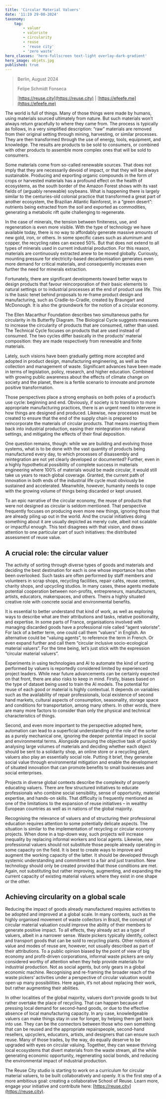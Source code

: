 ```yaml
---
title: 'Circular Material Valuers'
date: '11:19 29-08-2024'
taxonomy:
    tag:
        - valuer
        - valoriste
        - circularity
        - reuse
        - 'reuse city'
        - 'zero waste'
hero_classes: 'hero-fullscreen text-light overlay-dark-gradient'
hero_image: objets.jpg
published: true
---
```


> Berlin, August 2024
>
> Felipe Schmidt Fonseca
>
> [https://reuse.city](https://reuse.city) | [https://efeefe.me](https://efeefe.me)

The world is full of things. Many of those things were made by humans, using materials sourced ultimately from nature. But such materials won’t always return gracefully to where they came from. The process is typically as follows, in a very simplified description: “raw” materials are removed from their original setting through mining, harvesting, or similar processes. They are then transformed through the use of energy, tools, equipment, and knowledge. The results are products to be sold to consumers, or combined with other products to assemble more complex ones that will be sold to consumers.

Some materials come from so-called renewable sources. That does not imply that they are necessarily devoid of impact, or that they will be always sustainable. Producing and exporting organic compounds in the form of crops or harvested materials has a profound effect on the health of ecosystems, as the south border of the Amazon Forest shows with its vast fields of (arguably renewable) soybeans. What is happening there is largely similar to the centuries-old colonial practice that transformed a great part of another ecosystem, the Brazilian Atlantic Rainforest, in a “green desert”: nutrients being extracted from the soil and exported as commodities, generating a metabolic rift quite challenging to regenerate. 

In the case of minerals, the tension between finiteness, use, and regeneration is even more visible. With the type of technology we have available today, there is no way to affordably generate massive amounts of new gold, iron, or others. In some specific cases such as aluminum and copper, the recycling rates can exceed 50%. But that does not extend to all types of minerals used in current industrial production. For this reason, materials are continuously extracted anew to be moved globally. Curiously, mounting pressure for electricity-based decarbonisation generates even more demand for critical materials, and consequently increases even further the need for minerals extraction.

Fortunately, there are significant developments toward better ways to design products that favour reincorporation of their basic elements to natural settings or to industrial processes at the end of product use life. This is the basic tenet behind proposals to re-frame product design and manufacturing, such as Cradle-to-Cradle, created by Braungart and McDonough. It is also the groundwork for the notion of a circular economy.

The Ellen Macarthur Foundation describes two simultaneous paths for circularity in its Butterfly Diagram. The Biological Cycle suggests measures to increase the circularity of products that are consumed, rather than used. The Technical Cycle focuses on products that are used instead of consumed. The two cycles differ basically in the products’ material composition: they are made respectively from renewable and finite materials.

Lately, such visions have been gradually getting more accepted and adopted in product design, manufacturing engineering, as well as the collection and management of waste. Significant advances have been made in terms of legislation, policy, research, and higher education. Combined with growing public awareness about the effects of climate change on society and the planet, there is a fertile scenario to innovate and promote positive transformation.

Those perspectives place a strong emphasis on both poles of a product’s use cycle: beginning and end. Obviously, if society is to transition to more appropriate manufacturing practices, there is an urgent need to intervene in how things are designed and produced. Likewise, new processes must be created to ensure that the end of the supply chain is prepared to reincorporate the materials of circular products. That means inserting them back into industrial production, easing their reintegration into natural settings, and mitigating the effects of their final deposition.

One question remains, though: while we are building and evolving those systems, what is to be done with the vast quantity of products being manufactured every day, to which processes of disassembly and reintegration are not yet clearly developed or documented? Further, even in a highly hypothetical possibility of complete success in materials engineering where 100% of materials would be made circular, it would still take us years to reach global coverage. Granted, the current path of innovation in both ends of the industrial life cycle must obviously be sustained and accelerated. Meanwhile, however, humanity needs to cope with the growing volume of things being discarded or kept unused.

To an epic narrative of the circular economy, the reuse of products that were not designed as circular is seldom mentioned. That perspective frequently focuses on producing even more new things, ignoring those that are already piling up out in the world. And the crucial initiatives doing something about it are usually depicted as merely cute, albeit not scalable or impactful enough. This text disagrees with that vision, and draws attention to one particular part of such initiatives: the distributed assessment of reuse value.

## A crucial role: the circular valuer

The activity of sorting through diverse types of goods and materials and deciding the best destination for each is one whose importance has often been overlooked. Such tasks are often performed by staff members and volunteers in scrap shops, recycling facilities, repair cafés, reuse centres, charity shops, and upcycling studios. In many cases, these agents mediate potential cooperation between non-profits, entrepreneurs, manufacturers, artists, educators, makerspaces, and others. Theirs a highly situated creative role with concrete social and environmental benefits.

It is essential to better understand that kind of work, as well as exploring ways to describe what are their attributions and tasks, relative positionality, and expertise. In some parts of France, organisations involved with managing discarded goods have a professional role called “agent valoriste”. For lack of a better term, one could call them “valuers” in English. An alternative could be “valuing agents”, to reference the term in French. Or even expand further and call them “circular inclusive socio-ecological material valuers”. For the time being, let’s just stick with the expression “circular material valuers”.

Experiments in using technologies and AI to automate the kind of sorting performed by valuers is reportedly considered limited by experienced project leaders. While near future advancements can be certainly expected on that front, there are also risks to keep in mind. Firstly, biases based on the type of dataset being used to train the AI models. The potential for reuse of each good or material is highly contextual. It depends on variables such as the availability of repair professionals, local existence of second hand markets, cultural aspects of consumption, seasonality, storage space and conditions for transportation, among many others. In other words, there are many more factors to consider than only the physical and technical characteristics of things.

Second, and even more important to the perspective adopted here, automation can lead to a superficial understanding of the role of the sorter as a purely mechanical one, ignoring the deeper potential impact in social and environmental terms. Alongside pursuing the objective task of quickly analysing large volumes of materials and deciding whether each object should be sent to a solidarity shop, an online store or a recycling plant, valuers also play an essentially social role. Putting it brief, they generate social value through environmental mitigation and enable the development of situated innovation that can promote benefits to small businesses and social enterprises.

Projects in diverse global contexts describe the complexity of properly educating valuers. There are few structured initiatives to educate professionals who combine social sensibility, sense of opportunity, material expertise, and hands-on skills. That difficulty is frequently mentioned as one of the limitations to the expansion of reuse initiatives – in wealthy European countries as well as in nations of the global majority.

Recognising the relevance of valuers and of structuring their professional education requires attention to some potentially delicate aspects. The situation is similar to the implementation of recycling or circular economy projects. When done in a top-down way, such projects will increase inequality by replacing informal workers and local agents. Likewise, new professional valuers should not substitute those people already operating in some capacity on the field. It is best to create ways to improve and augment the working capacity of the latter. It should be developed through systemic understanding and commitment to a fair and just transition. New technology should only be created provided that those conditions are met. Again, not substituting but rather improving, augmenting, and expanding the current capacity of existing material valuers where they exist in one shape or the other.

## Achieving circularity on a global scale

Reducing the impact of goods already manufactured requires activities to be adopted and improved at a global scale. In many contexts, such as the highly organised movement of waste collectors in Brazil, the concept of circular material valuation could improve the ability of their members to generate positive impact. To all effects, they already act as a type of valuers, albeit in a narrower sense. Waste pickers typically identify, collect and transport goods that can be sold to recycling plants. Other notions of value and modes of reuse are, however, not usually described as part of their attributions. To a public opinion biased by the point of view of big economy and profit-driven corporations, informal waste pickers are only considered worthy of attention when they help provide materials for industrial production. Not as social agents, but only gears in a global economic machine. Recognising and re-framing the broader reach of the waste pickers’ activities under a perspective of circular valuation would open up many possibilities. Here again, it’s not about replacing their work, but rather augmenting their abilities.

In other localities of the global majority, valuers don’t provide goods to but rather overtake the place of recycling. That can happen because of pressing local demand for second-hand goods, or due to the effective absence of local manufacturing capacity. In any case, knowledgeable valuers can make things stay in use for longer, by helping them get back into use. They can be the connectors between those who own something that can be reused and the appropriate repairspeople, second-hand resellers, upcyclers, educators, artists, and designers that can ensure such reuse. Many of those trades, by the way, do equally deserve to be upgraded with eyes on circular valuing. Together, they can weave thriving local ecosystems that divert materials from the waste stream, all the while generating economic opportunity, regenerating social bonds, and reducing the environmental impact of industrial production.

The Reuse City studio is starting to work on a curriculum for circular material valuers, to be built collaboratively and openly. It is the first step of a more ambitious goal: creating a collaborative School of Reuse. Learn more, engage your initiative and contribute here: [https://reuse.city](https://reuse.city). 